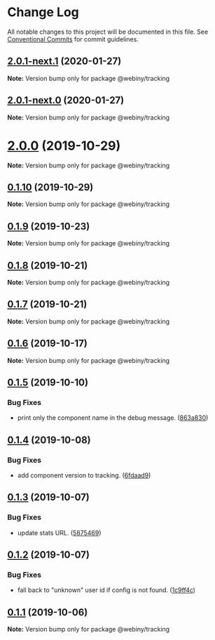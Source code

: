# Change Log

All notable changes to this project will be documented in this file.
See [Conventional Commits](https://conventionalcommits.org) for commit guidelines.

## [2.0.1-next.1](https://github.com/Webiny/webiny-js/compare/@webiny/tracking@2.0.1-next.0...@webiny/tracking@2.0.1-next.1) (2020-01-27)

**Note:** Version bump only for package @webiny/tracking





## [2.0.1-next.0](https://github.com/Webiny/webiny-js/compare/@webiny/tracking@2.0.0...@webiny/tracking@2.0.1-next.0) (2020-01-27)

**Note:** Version bump only for package @webiny/tracking





# [2.0.0](https://github.com/Webiny/webiny-js/compare/@webiny/tracking@0.1.10...@webiny/tracking@2.0.0) (2019-10-29)

**Note:** Version bump only for package @webiny/tracking





## [0.1.10](https://github.com/Webiny/webiny-js/compare/@webiny/tracking@0.1.9...@webiny/tracking@0.1.10) (2019-10-29)

**Note:** Version bump only for package @webiny/tracking





## [0.1.9](https://github.com/Webiny/webiny-js/compare/@webiny/tracking@0.1.8...@webiny/tracking@0.1.9) (2019-10-23)

**Note:** Version bump only for package @webiny/tracking





## [0.1.8](https://github.com/Webiny/webiny-js/compare/@webiny/tracking@0.1.7...@webiny/tracking@0.1.8) (2019-10-21)

**Note:** Version bump only for package @webiny/tracking





## [0.1.7](https://github.com/Webiny/webiny-js/compare/@webiny/tracking@0.1.6...@webiny/tracking@0.1.7) (2019-10-21)

**Note:** Version bump only for package @webiny/tracking





## [0.1.6](https://github.com/Webiny/webiny-js/compare/@webiny/tracking@0.1.5...@webiny/tracking@0.1.6) (2019-10-17)

**Note:** Version bump only for package @webiny/tracking





## [0.1.5](https://github.com/Webiny/webiny-js/compare/@webiny/tracking@0.1.4...@webiny/tracking@0.1.5) (2019-10-10)


### Bug Fixes

* print only the component name in the debug message. ([863a830](https://github.com/Webiny/webiny-js/commit/863a830))





## [0.1.4](https://github.com/Webiny/webiny-js/compare/@webiny/tracking@0.1.3...@webiny/tracking@0.1.4) (2019-10-08)


### Bug Fixes

* add component version to tracking. ([6fdaad9](https://github.com/Webiny/webiny-js/commit/6fdaad9))





## [0.1.3](https://github.com/Webiny/webiny-js/compare/@webiny/tracking@0.1.2...@webiny/tracking@0.1.3) (2019-10-07)


### Bug Fixes

* update stats URL. ([5875469](https://github.com/Webiny/webiny-js/commit/5875469))





## [0.1.2](https://github.com/Webiny/webiny-js/compare/@webiny/tracking@0.1.1...@webiny/tracking@0.1.2) (2019-10-07)


### Bug Fixes

* fall back to "unknown" user id if config is not found. ([1c9ff4c](https://github.com/Webiny/webiny-js/commit/1c9ff4c))





## [0.1.1](https://github.com/Webiny/webiny-js/compare/@webiny/tracking@0.1.0...@webiny/tracking@0.1.1) (2019-10-06)

**Note:** Version bump only for package @webiny/tracking
